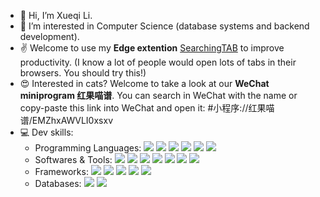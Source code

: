 - 👋 Hi, I’m Xueqi Li.
- 👀 I’m interested in Computer Science (database systems and backend development).<!-- - 😊 Welcome to visit [my website](https://xueqili02.github.io).-->
- ✌ Welcome to use my **Edge extention** [SearchingTAB](https://microsoftedge.microsoft.com/addons/detail/searchingtab/hhfjkhkaehbignlgnngiigjdjejagono) to improve productivity. (I know a lot of people would open lots of tabs in their browsers. You should try this!)
- 😍 Interested in cats? Welcome to take a look at our **WeChat miniprogram 红果喵谱**. You can search in WeChat with the name or copy-paste this link into WeChat and open it: #小程序://红果喵谱/EMZhxAWVLI0xsxv
- 💻 Dev skills:
  - Programming Languages: ![](https://img.shields.io/badge/-Java-333333?style=flat&logo=java) ![](https://img.shields.io/badge/-C%2B%2B-333333?style=flat&logo=c%2B%2B) ![](https://img.shields.io/badge/-C-333333?style=flat&logo=c) ![](https://img.shields.io/badge/-Python-333333?style=flat&logo=python)  ![](https://img.shields.io/badge/-SQL-333333?style=flat&logo=SQL) ![](https://img.shields.io/badge/-JavaScript-333333?style=flat&logo=javascript)
  - Softwares & Tools: ![](https://img.shields.io/badge/-Elasticsearch-333333?style=flat&logo=elasticsearch) ![](https://img.shields.io/badge/-Git-333333?style=flat&logo=git) ![](https://img.shields.io/badge/-Kafka-333333?style=flat&logo=kafka)  ![](https://img.shields.io/badge/-Postman-333333?style=flat&logo=postman) ![](https://img.shields.io/badge/-Docker-333333?style=flat&logo=docker) ![](https://img.shields.io/badge/-LaTeX-333333?style=flat&logo=latex) ![](https://img.shields.io/badge/-Kibana-333333?style=flat&logo=kibana)
  - Frameworks: ![](https://img.shields.io/badge/-PyTorch-333333?style=flat&logo=pytorch) ![](https://img.shields.io/badge/-Spring%20Boot-333333?style=flat&logo=springboot) ![](https://img.shields.io/badge/-Django-333333?style=flat&logo=django) ![](https://img.shields.io/badge/-MyBatis-333333?style=flat&logo=mybatis) ![](https://img.shields.io/badge/-XXLJOB-333333?style=flat&logo=XXL%2DJOB)
  - Databases: ![](https://img.shields.io/badge/-MySQL-333333?style=flat&logo=mysql) ![](https://img.shields.io/badge/-Redis-333333?style=flat&logo=redis)

<!-- [![我的 GitHub 数据](https://github-readme-stats.vercel.app/api?username=xueqili02&count_private=true&theme=algolia&show_icons=true)]() -->

<!---
xueqili02/xueqili02 is a ✨ special ✨ repository because its `README.md` (this file) appears on your GitHub profile.
You can click the Preview link to take a look at your changes.
--->
